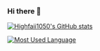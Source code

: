 ### Hi there 👋

[![Highfaii1050's GitHub stats](https://github-readme-stats.vercel.app/api?username=highfaii1050&theme=transparent)](https://github.com/highfaii1050/github-readme-stats)

[![Most Used Language](https://github-readme-stats.vercel.app/api/top-langs/?username=highfaii1050&layout=compact&theme=transparent)](https://github.com/highfaii1050/github-readme-stats)

<!--
**highfaii1050/highfaii1050** is a ✨ _special_ ✨ repository because its `README.md` (this file) appears on your GitHub profile.

Here are some ideas to get you started:

- 🔭 I’m currently working on ...
- 🌱 I’m currently learning ...
- 👯 I’m looking to collaborate on ...
- 🤔 I’m looking for help with ...
- 💬 Ask me about ...
- 📫 How to reach me: ...
- 😄 Pronouns: ...
- ⚡ Fun fact: ...
-->
